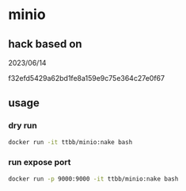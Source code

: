 # minio
## hack based on

2023/06/14

f32efd5429a62bd1fe8a159e9c75e364c27e0f67
## usage
### dry run
```bash
docker run -it ttbb/minio:nake bash
```
### run expose port
```bash
docker run -p 9000:9000 -it ttbb/minio:nake bash
```
